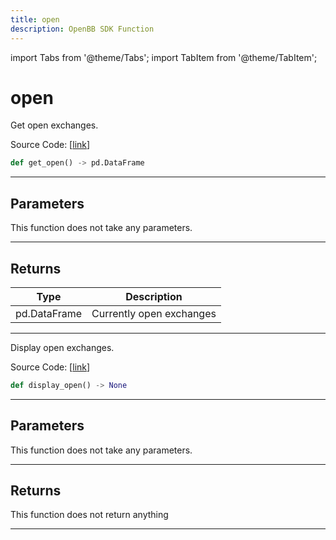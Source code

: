```yaml
---
title: open
description: OpenBB SDK Function
---
```


import Tabs from '@theme/Tabs';
import TabItem from '@theme/TabItem';

# open

<Tabs>
<TabItem value="model" label="Model" default>

Get open exchanges.

Source Code: [[link](https://github.com/OpenBB-finance/OpenBBTerminal/tree/main/openbb_terminal/stocks/tradinghours/bursa_model.py#L54)]

```python
def get_open() -> pd.DataFrame
```

---

## Parameters

This function does not take any parameters.

---

## Returns

| Type | Description |
| ---- | ----------- |
| pd.DataFrame | Currently open exchanges |
---



</TabItem>
<TabItem value="view" label="View">

Display open exchanges.

Source Code: [[link](https://github.com/OpenBB-finance/OpenBBTerminal/tree/main/openbb_terminal/stocks/tradinghours/bursa_view.py#L44)]

```python
def display_open() -> None
```

---

## Parameters

This function does not take any parameters.

---

## Returns

This function does not return anything

---



</TabItem>
</Tabs>